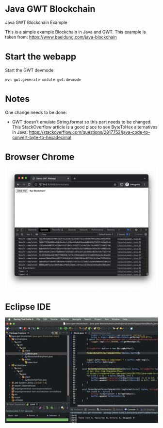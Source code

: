 # Java GWT Blockchain
Java GWT Blockchain Example

This is a simple example Blockchain in Java and GWT. 
This example is taken from: https://www.baeldung.com/java-blockchain

# Start the webapp
Start the GWT devmode:
```
mvn gwt:generate-module gwt:devmode
```

# Notes
One change needs to be done:
- GWT doesn't emulate String.format so this part needs to be changed. This StackOverflow article 
is a good place to see ByteToHex alternatives in Java: 
https://stackoverflow.com/questions/2817752/java-code-to-convert-byte-to-hexadecimal

# Browser Chrome

![Browser Chrome](src/doc/chrome.png?raw=true "Browser Chrome")

# Eclipse IDE

![Eclipse IDE](src/doc/eclipse.png?raw=true "Eclipse IDE")
